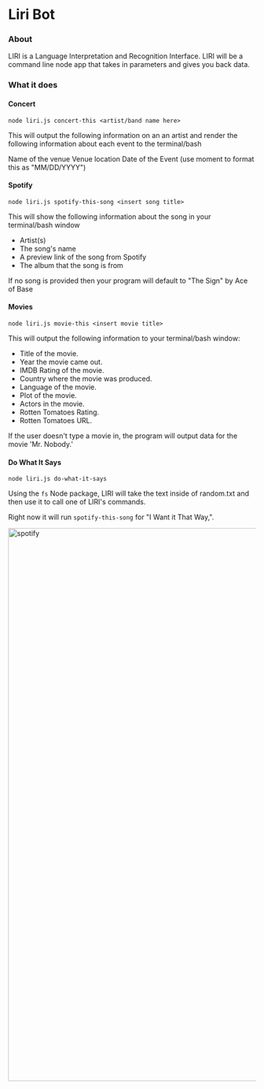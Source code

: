 # Liri Bot

### About

LIRI is a Language Interpretation and Recognition Interface. LIRI will be a command line node app that takes in parameters and gives you back data.


### What it does

#### Concert
`node liri.js concert-this <artist/band name here>`

This will output the following information on an an artist and render the following information about each event to the terminal/bash

Name of the venue
Venue location
Date of the Event (use moment to format this as "MM/DD/YYYY")

#### Spotify
`node liri.js spotify-this-song <insert song title>`

This will show the following information about the song in your terminal/bash window

- Artist(s)
- The song's name
- A preview link of the song from Spotify
- The album that the song is from

If no song is provided then your program will default to "The Sign" by Ace of Base

#### Movies
`node liri.js movie-this <insert movie title>`

This will output the following information to your terminal/bash window:

- Title of the movie.
- Year the movie came out.
- IMDB Rating of the movie.
- Country where the movie was produced.
- Language of the movie.
- Plot of the movie.
- Actors in the movie.
- Rotten Tomatoes Rating.
- Rotten Tomatoes URL.

If the user doesn't type a movie in, the program will output data for the movie 'Mr. Nobody.'

#### Do What It Says
`node liri.js do-what-it-says`

Using the `fs` Node package, LIRI will take the text inside of random.txt and then use it to call one of LIRI's commands.

Right now it will run `spotify-this-song` for "I Want it That Way,".

<img width="1123" alt="spotify" src="https://user-images.githubusercontent.com/45421927/57173666-89f3f500-6e01-11e9-8a97-4aade42a5a99.png">
